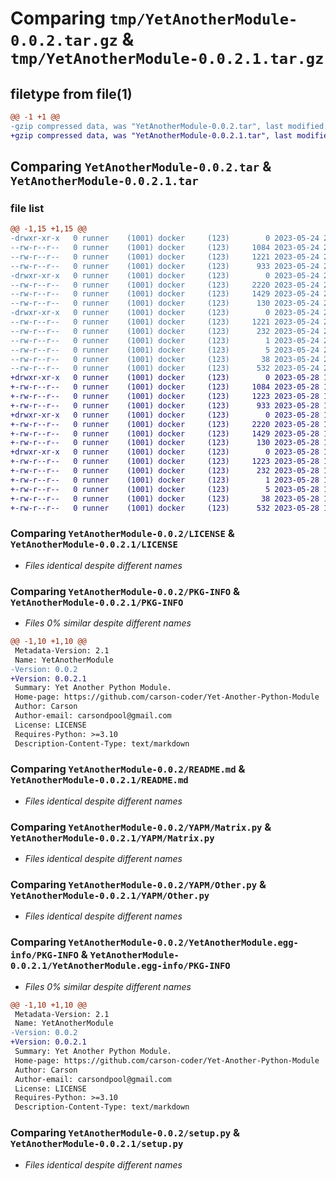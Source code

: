 # Comparing `tmp/YetAnotherModule-0.0.2.tar.gz` & `tmp/YetAnotherModule-0.0.2.1.tar.gz`

## filetype from file(1)

```diff
@@ -1 +1 @@
-gzip compressed data, was "YetAnotherModule-0.0.2.tar", last modified: Wed May 24 23:33:37 2023, max compression
+gzip compressed data, was "YetAnotherModule-0.0.2.1.tar", last modified: Sun May 28 18:34:32 2023, max compression
```

## Comparing `YetAnotherModule-0.0.2.tar` & `YetAnotherModule-0.0.2.1.tar`

### file list

```diff
@@ -1,15 +1,15 @@
-drwxr-xr-x   0 runner    (1001) docker     (123)        0 2023-05-24 23:33:37.002341 YetAnotherModule-0.0.2/
--rw-r--r--   0 runner    (1001) docker     (123)     1084 2023-05-24 23:33:25.000000 YetAnotherModule-0.0.2/LICENSE
--rw-r--r--   0 runner    (1001) docker     (123)     1221 2023-05-24 23:33:37.002341 YetAnotherModule-0.0.2/PKG-INFO
--rw-r--r--   0 runner    (1001) docker     (123)      933 2023-05-24 23:33:25.000000 YetAnotherModule-0.0.2/README.md
-drwxr-xr-x   0 runner    (1001) docker     (123)        0 2023-05-24 23:33:37.002341 YetAnotherModule-0.0.2/YAPM/
--rw-r--r--   0 runner    (1001) docker     (123)     2220 2023-05-24 23:33:25.000000 YetAnotherModule-0.0.2/YAPM/Matrix.py
--rw-r--r--   0 runner    (1001) docker     (123)     1429 2023-05-24 23:33:25.000000 YetAnotherModule-0.0.2/YAPM/Other.py
--rw-r--r--   0 runner    (1001) docker     (123)      130 2023-05-24 23:33:25.000000 YetAnotherModule-0.0.2/YAPM/__init__.py
-drwxr-xr-x   0 runner    (1001) docker     (123)        0 2023-05-24 23:33:37.002341 YetAnotherModule-0.0.2/YetAnotherModule.egg-info/
--rw-r--r--   0 runner    (1001) docker     (123)     1221 2023-05-24 23:33:36.000000 YetAnotherModule-0.0.2/YetAnotherModule.egg-info/PKG-INFO
--rw-r--r--   0 runner    (1001) docker     (123)      232 2023-05-24 23:33:36.000000 YetAnotherModule-0.0.2/YetAnotherModule.egg-info/SOURCES.txt
--rw-r--r--   0 runner    (1001) docker     (123)        1 2023-05-24 23:33:36.000000 YetAnotherModule-0.0.2/YetAnotherModule.egg-info/dependency_links.txt
--rw-r--r--   0 runner    (1001) docker     (123)        5 2023-05-24 23:33:36.000000 YetAnotherModule-0.0.2/YetAnotherModule.egg-info/top_level.txt
--rw-r--r--   0 runner    (1001) docker     (123)       38 2023-05-24 23:33:37.002341 YetAnotherModule-0.0.2/setup.cfg
--rw-r--r--   0 runner    (1001) docker     (123)      532 2023-05-24 23:33:25.000000 YetAnotherModule-0.0.2/setup.py
+drwxr-xr-x   0 runner    (1001) docker     (123)        0 2023-05-28 18:34:32.453564 YetAnotherModule-0.0.2.1/
+-rw-r--r--   0 runner    (1001) docker     (123)     1084 2023-05-28 18:34:20.000000 YetAnotherModule-0.0.2.1/LICENSE
+-rw-r--r--   0 runner    (1001) docker     (123)     1223 2023-05-28 18:34:32.453564 YetAnotherModule-0.0.2.1/PKG-INFO
+-rw-r--r--   0 runner    (1001) docker     (123)      933 2023-05-28 18:34:20.000000 YetAnotherModule-0.0.2.1/README.md
+drwxr-xr-x   0 runner    (1001) docker     (123)        0 2023-05-28 18:34:32.453564 YetAnotherModule-0.0.2.1/YAPM/
+-rw-r--r--   0 runner    (1001) docker     (123)     2220 2023-05-28 18:34:20.000000 YetAnotherModule-0.0.2.1/YAPM/Matrix.py
+-rw-r--r--   0 runner    (1001) docker     (123)     1429 2023-05-28 18:34:20.000000 YetAnotherModule-0.0.2.1/YAPM/Other.py
+-rw-r--r--   0 runner    (1001) docker     (123)      130 2023-05-28 18:34:20.000000 YetAnotherModule-0.0.2.1/YAPM/__init__.py
+drwxr-xr-x   0 runner    (1001) docker     (123)        0 2023-05-28 18:34:32.453564 YetAnotherModule-0.0.2.1/YetAnotherModule.egg-info/
+-rw-r--r--   0 runner    (1001) docker     (123)     1223 2023-05-28 18:34:32.000000 YetAnotherModule-0.0.2.1/YetAnotherModule.egg-info/PKG-INFO
+-rw-r--r--   0 runner    (1001) docker     (123)      232 2023-05-28 18:34:32.000000 YetAnotherModule-0.0.2.1/YetAnotherModule.egg-info/SOURCES.txt
+-rw-r--r--   0 runner    (1001) docker     (123)        1 2023-05-28 18:34:32.000000 YetAnotherModule-0.0.2.1/YetAnotherModule.egg-info/dependency_links.txt
+-rw-r--r--   0 runner    (1001) docker     (123)        5 2023-05-28 18:34:32.000000 YetAnotherModule-0.0.2.1/YetAnotherModule.egg-info/top_level.txt
+-rw-r--r--   0 runner    (1001) docker     (123)       38 2023-05-28 18:34:32.453564 YetAnotherModule-0.0.2.1/setup.cfg
+-rw-r--r--   0 runner    (1001) docker     (123)      532 2023-05-28 18:34:20.000000 YetAnotherModule-0.0.2.1/setup.py
```

### Comparing `YetAnotherModule-0.0.2/LICENSE` & `YetAnotherModule-0.0.2.1/LICENSE`

 * *Files identical despite different names*

### Comparing `YetAnotherModule-0.0.2/PKG-INFO` & `YetAnotherModule-0.0.2.1/PKG-INFO`

 * *Files 0% similar despite different names*

```diff
@@ -1,10 +1,10 @@
 Metadata-Version: 2.1
 Name: YetAnotherModule
-Version: 0.0.2
+Version: 0.0.2.1
 Summary: Yet Another Python Module.
 Home-page: https://github.com/carson-coder/Yet-Another-Python-Module
 Author: Carson
 Author-email: carsondpool@gmail.com
 License: LICENSE
 Requires-Python: >=3.10
 Description-Content-Type: text/markdown
```

### Comparing `YetAnotherModule-0.0.2/README.md` & `YetAnotherModule-0.0.2.1/README.md`

 * *Files identical despite different names*

### Comparing `YetAnotherModule-0.0.2/YAPM/Matrix.py` & `YetAnotherModule-0.0.2.1/YAPM/Matrix.py`

 * *Files identical despite different names*

### Comparing `YetAnotherModule-0.0.2/YAPM/Other.py` & `YetAnotherModule-0.0.2.1/YAPM/Other.py`

 * *Files identical despite different names*

### Comparing `YetAnotherModule-0.0.2/YetAnotherModule.egg-info/PKG-INFO` & `YetAnotherModule-0.0.2.1/YetAnotherModule.egg-info/PKG-INFO`

 * *Files 0% similar despite different names*

```diff
@@ -1,10 +1,10 @@
 Metadata-Version: 2.1
 Name: YetAnotherModule
-Version: 0.0.2
+Version: 0.0.2.1
 Summary: Yet Another Python Module.
 Home-page: https://github.com/carson-coder/Yet-Another-Python-Module
 Author: Carson
 Author-email: carsondpool@gmail.com
 License: LICENSE
 Requires-Python: >=3.10
 Description-Content-Type: text/markdown
```

### Comparing `YetAnotherModule-0.0.2/setup.py` & `YetAnotherModule-0.0.2.1/setup.py`

 * *Files identical despite different names*

